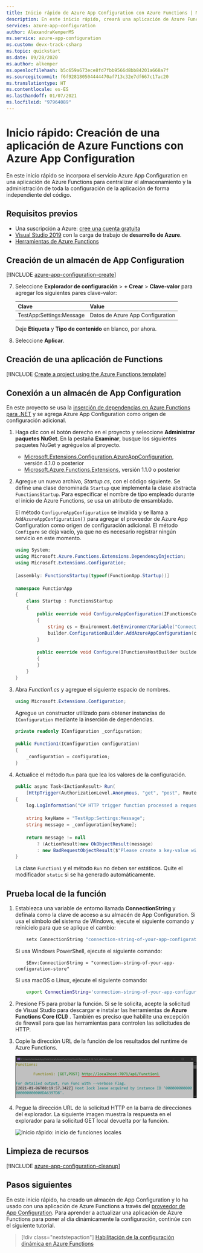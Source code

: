 ```yaml
---
title: Inicio rápido de Azure App Configuration con Azure Functions | Microsoft Docs
description: En este inicio rápido, creará una aplicación de Azure Functions con Azure App Configuration y C#. Cree y conéctese a un almacén de App Configuration. Pruebe la función en un entorno local.
services: azure-app-configuration
author: AlexandraKemperMS
ms.service: azure-app-configuration
ms.custom: devx-track-csharp
ms.topic: quickstart
ms.date: 09/28/2020
ms.author: alkemper
ms.openlocfilehash: b5c659a673ece8fd7fbb9566d8bb84201a668a7f
ms.sourcegitcommit: f6f928180504444470af713c32e7df667c17ac20
ms.translationtype: HT
ms.contentlocale: es-ES
ms.lasthandoff: 01/07/2021
ms.locfileid: "97964089"
---
```

# <a name="quickstart-create-an-azure-functions-app-with-azure-app-configuration"></a>Inicio rápido: Creación de una aplicación de Azure Functions con Azure App Configuration

En este inicio rápido se incorpora el servicio Azure App Configuration en una aplicación de Azure Functions para centralizar el almacenamiento y la administración de toda la configuración de la aplicación de forma independiente del código.

## <a name="prerequisites"></a>Requisitos previos

- Una suscripción a Azure: [cree una cuenta gratuita](https://azure.microsoft.com/free/dotnet)
- [Visual Studio 2019](https://visualstudio.microsoft.com/vs) con la carga de trabajo de **desarrollo de Azure**.
- [Herramientas de Azure Functions](../azure-functions/functions-develop-vs.md#check-your-tools-version)

## <a name="create-an-app-configuration-store"></a>Creación de un almacén de App Configuration

[!INCLUDE [azure-app-configuration-create](../../includes/azure-app-configuration-create.md)]

7. Seleccione **Explorador de configuración** >  **+ Crear** > **Clave-valor** para agregar los siguientes pares clave-valor:

    | Clave | Value |
    |---|---|
    | TestApp:Settings:Message | Datos de Azure App Configuration |

    Deje **Etiqueta** y **Tipo de contenido** en blanco, por ahora.

8. Seleccione **Aplicar**.

## <a name="create-a-functions-app"></a>Creación de una aplicación de Functions

[!INCLUDE [Create a project using the Azure Functions template](../../includes/functions-vstools-create.md)]

## <a name="connect-to-an-app-configuration-store"></a>Conexión a un almacén de App Configuration
En este proyecto se usa la [inserción de dependencias en Azure Functions para .NET](/azure/azure-functions/functions-dotnet-dependency-injection) y se agrega Azure App Configuration como origen de configuración adicional.

1. Haga clic con el botón derecho en el proyecto y seleccione **Administrar paquetes NuGet**. En la pestaña **Examinar**, busque los siguientes paquetes NuGet y agréguelos al proyecto.
   - [Microsoft.Extensions.Configuration.AzureAppConfiguration](https://www.nuget.org/packages/Microsoft.Extensions.Configuration.AzureAppConfiguration/), versión 4.1.0 o posterior
   - [Microsoft.Azure.Functions.Extensions](https://www.nuget.org/packages/Microsoft.Azure.Functions.Extensions/), versión 1.1.0 o posterior 

2. Agregue un nuevo archivo, *Startup.cs*, con el código siguiente. Se define una clase denominada `Startup` que implementa la clase abstracta `FunctionsStartup`. Para especificar el nombre de tipo empleado durante el inicio de Azure Functions, se usa un atributo de ensamblado.

    El método `ConfigureAppConfiguration` se invalida y se llama a `AddAzureAppConfiguration()` para agregar el proveedor de Azure App Configuration como origen de configuración adicional. El método `Configure` se deja vacío, ya que no es necesario registrar ningún servicio en este momento.
    
    ```csharp
    using System;
    using Microsoft.Azure.Functions.Extensions.DependencyInjection;
    using Microsoft.Extensions.Configuration;

    [assembly: FunctionsStartup(typeof(FunctionApp.Startup))]

    namespace FunctionApp
    {
        class Startup : FunctionsStartup
        {
            public override void ConfigureAppConfiguration(IFunctionsConfigurationBuilder builder)
            {
                string cs = Environment.GetEnvironmentVariable("ConnectionString");
                builder.ConfigurationBuilder.AddAzureAppConfiguration(cs);
            }

            public override void Configure(IFunctionsHostBuilder builder)
            {
            }
        }
    }
    ```

3. Abra *Function1.cs* y agregue el siguiente espacio de nombres.

    ```csharp
    using Microsoft.Extensions.Configuration;
    ```

   Agregue un constructor utilizado para obtener instancias de `IConfiguration` mediante la inserción de dependencias.

    ```csharp
    private readonly IConfiguration _configuration;

    public Function1(IConfiguration configuration)
    {
        _configuration = configuration;
    }
    ```

4. Actualice el método `Run` para que lea los valores de la configuración.

    ```csharp
    public async Task<IActionResult> Run(
        [HttpTrigger(AuthorizationLevel.Anonymous, "get", "post", Route = null)] HttpRequest req, ILogger log)
    {
        log.LogInformation("C# HTTP trigger function processed a request.");

        string keyName = "TestApp:Settings:Message";
        string message = _configuration[keyName];

        return message != null
            ? (ActionResult)new OkObjectResult(message)
            : new BadRequestObjectResult($"Please create a key-value with the key '{keyName}' in App Configuration.");
    }
    ```

   La clase `Function1` y el método `Run` no deben ser estáticos. Quite el modificador `static` si se ha generado automáticamente.

## <a name="test-the-function-locally"></a>Prueba local de la función

1. Establezca una variable de entorno llamada **ConnectionString** y defínala como la clave de acceso a su almacén de App Configuration. Si usa el símbolo del sistema de Windows, ejecute el siguiente comando y reinícielo para que se aplique el cambio:

    ```cmd
        setx ConnectionString "connection-string-of-your-app-configuration-store"
    ```

    Si usa Windows PowerShell, ejecute el siguiente comando:

    ```azurepowershell
        $Env:ConnectionString = "connection-string-of-your-app-configuration-store"
    ```

    Si usa macOS o Linux, ejecute el siguiente comando:

    ```bash
        export ConnectionString='connection-string-of-your-app-configuration-store'
    ```

2. Presione F5 para probar la función. Si se le solicita, acepte la solicitud de Visual Studio para descargar e instalar las herramientas de **Azure Functions Core (CLI)** . También es preciso que habilite una excepción de firewall para que las herramientas para controlen las solicitudes de HTTP.

3. Copie la dirección URL de la función de los resultados del runtime de Azure Functions.

    ![Inicio rápido: depuración de funciones en VS](./media/quickstarts/function-visual-studio-debugging.png)

4. Pegue la dirección URL de la solicitud HTTP en la barra de direcciones del explorador. La siguiente imagen muestra la respuesta en el explorador para la solicitud GET local devuelta por la función.

    ![Inicio rápido: inicio de funciones locales](./media/quickstarts/dotnet-core-function-launch-local.png)

## <a name="clean-up-resources"></a>Limpieza de recursos

[!INCLUDE [azure-app-configuration-cleanup](../../includes/azure-app-configuration-cleanup.md)]

## <a name="next-steps"></a>Pasos siguientes

En este inicio rápido, ha creado un almacén de App Configuration y lo ha usado con una aplicación de Azure Functions a través del [proveedor de App Configuration](/dotnet/api/Microsoft.Extensions.Configuration.AzureAppConfiguration). Para aprender a actualizar una aplicación de Azure Functions para poner al día dinámicamente la configuración, continúe con el siguiente tutorial.

> [!div class="nextstepaction"]
> [Habilitación de la configuración dinámica en Azure Functions](./enable-dynamic-configuration-azure-functions-csharp.md)